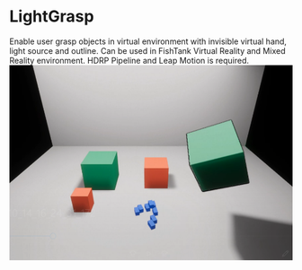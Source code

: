 # LightGrasp
Enable user grasp objects in virtual environment with invisible virtual hand, light source and outline.
Can be used in FishTank Virtual Reality and Mixed Reality environment.
HDRP Pipeline and Leap Motion is required.
![image](https://github.com/YunxiuXu/LightGrasp/blob/master/sample.png)
